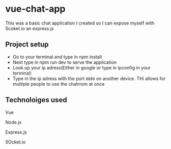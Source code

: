 # vue-chat-app

This was a basic chat application I created so I can expose myself with Scoket.io an express.js

## Project setup

* Go to your terminal and type in npm install
* Next type in npm run dev to serve the application
* Look up your ip adress(Either in google or type in ipconfig in your terminal)
* Type in the ip adress with the port `8080` on another device. THi allows for multiple people to use  the chatrrom at once


## Technoloiges used
Vue

Node.js

Express.js

SOcket.io


